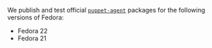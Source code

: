We publish and test official [`puppet-agent`](/puppet/latest/reference/about_agent.html) packages for the following versions of Fedora:

* Fedora 22
* Fedora 21

<!-- When updating these, also edit guides/puppetlabs_package_repositories.markdown and add/delete the repo packages as needed. -->
